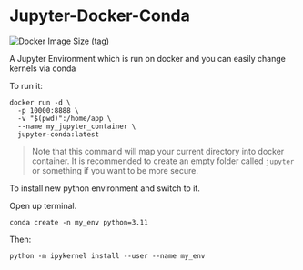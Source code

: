 # Jupyter-Docker-Conda

![Docker Image Size (tag)](https://img.shields.io/docker/image-size/amirpourmand/jupyter-docker-conda/latest)

A Jupyter Environment which is run on docker and you can easily change kernels via conda

To run it:

```
docker run -d \
  -p 10000:8888 \
  -v "$(pwd)":/home/app \
  --name my_jupyter_container \
  jupyter-conda:latest
```

> Note that this command will map your current directory into docker container. It is recommended to create an empty folder called `jupyter` or something if you want to be more secure.

To install new python environment and switch to it.

Open up terminal.

```
conda create -n my_env python=3.11
```

Then:

```
python -m ipykernel install --user --name my_env
```
